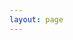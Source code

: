 ```yaml
---
layout: page
---
```


<script setup>
import wyCat from './.vitepress/components/wyCat.vue'
</script> 

<wyCat />